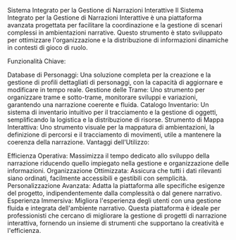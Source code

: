 Sistema Integrato per la Gestione di Narrazioni Interattive
Il Sistema Integrato per la Gestione di Narrazioni Interattive è una piattaforma avanzata progettata per facilitare la coordinazione e la gestione di scenari complessi in ambientazioni narrative. Questo strumento è stato sviluppato per ottimizzare l'organizzazione e la distribuzione di informazioni dinamiche in contesti di gioco di ruolo.

Funzionalità Chiave:

Database di Personaggi: Una soluzione completa per la creazione e la gestione di profili dettagliati di personaggi, con la capacità di aggiornare e modificare in tempo reale.
Gestione delle Trame: Uno strumento per organizzare trame e sotto-trame, monitorare sviluppi e variazioni, garantendo una narrazione coerente e fluida.
Catalogo Inventario: Un sistema di inventario intuitivo per il tracciamento e la gestione di oggetti, semplificando la logistica e la distribuzione di risorse.
Strumento di Mappa Interattiva: Uno strumento visuale per la mappatura di ambientazioni, la definizione di percorsi e il tracciamento di movimenti, utile a mantenere la coerenza della narrazione.
Vantaggi dell'Utilizzo:

Efficienza Operativa: Massimizza il tempo dedicato allo sviluppo della narrazione riducendo quello impiegato nella gestione e organizzazione delle informazioni.
Organizzazione Ottimizzata: Assicura che tutti i dati rilevanti siano ordinati, facilmente accessibili e gestibili con semplicità.
Personalizzazione Avanzata: Adatta la piattaforma alle specifiche esigenze del progetto, indipendentemente dalla complessità o dal genere narrativo.
Esperienza Immersiva: Migliora l'esperienza degli utenti con una gestione fluida e integrata dell'ambiente narrativo.
Questa piattaforma è ideale per professionisti che cercano di migliorare la gestione di progetti di narrazione interattiva, fornendo un insieme di strumenti che supportano la creatività e l'efficienza.

